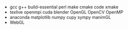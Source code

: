 - gcc g++ build-essential perl make cmake code xmake
- texlive openmpi cuda blender OpenGL OpenCV OpenMP
- anaconda matplotlib numpy cupy sympy manimGL
- WebGL
